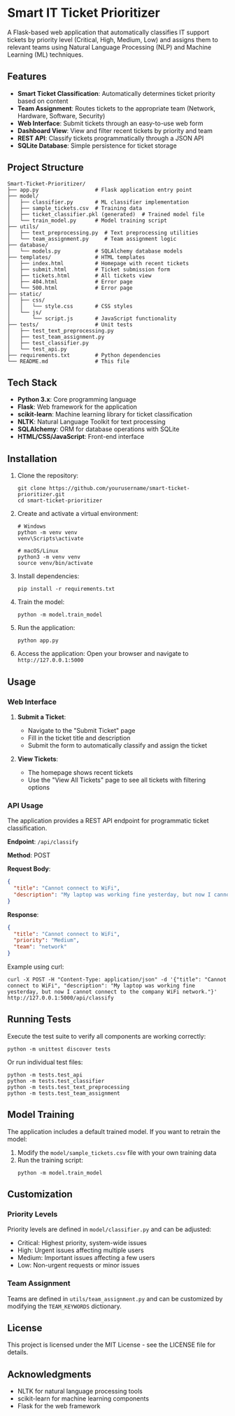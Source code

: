 # Smart IT Ticket Prioritizer

A Flask-based web application that automatically classifies IT support tickets by priority level (Critical, High, Medium, Low) and assigns them to relevant teams using Natural Language Processing (NLP) and Machine Learning (ML) techniques.

## Features

- **Smart Ticket Classification**: Automatically determines ticket priority based on content
- **Team Assignment**: Routes tickets to the appropriate team (Network, Hardware, Software, Security)
- **Web Interface**: Submit tickets through an easy-to-use web form
- **Dashboard View**: View and filter recent tickets by priority and team
- **REST API**: Classify tickets programmatically through a JSON API
- **SQLite Database**: Simple persistence for ticket storage

## Project Structure

```
Smart-Ticket-Prioritizer/
├── app.py                  # Flask application entry point
├── model/
│   ├── classifier.py       # ML classifier implementation
│   ├── sample_tickets.csv  # Training data
│   ├── ticket_classifier.pkl (generated)  # Trained model file
│   └── train_model.py      # Model training script
├── utils/
│   ├── text_preprocessing.py  # Text preprocessing utilities
│   └── team_assignment.py     # Team assignment logic
├── database/
│   └── models.py           # SQLAlchemy database models
├── templates/              # HTML templates
│   ├── index.html          # Homepage with recent tickets
│   ├── submit.html         # Ticket submission form
│   ├── tickets.html        # All tickets view
│   ├── 404.html            # Error page
│   └── 500.html            # Error page
├── static/
│   ├── css/
│   │   └── style.css       # CSS styles
│   └── js/
│       └── script.js       # JavaScript functionality
├── tests/                  # Unit tests
│   ├── test_text_preprocessing.py
│   ├── test_team_assignment.py
│   ├── test_classifier.py
│   └── test_api.py
├── requirements.txt        # Python dependencies
└── README.md               # This file
```

## Tech Stack

- **Python 3.x**: Core programming language
- **Flask**: Web framework for the application
- **scikit-learn**: Machine learning library for ticket classification
- **NLTK**: Natural Language Toolkit for text processing
- **SQLAlchemy**: ORM for database operations with SQLite
- **HTML/CSS/JavaScript**: Front-end interface

## Installation

1. Clone the repository:
   ```
   git clone https://github.com/yourusername/smart-ticket-prioritizer.git
   cd smart-ticket-prioritizer
   ```

2. Create and activate a virtual environment:
   ```
   # Windows
   python -m venv venv
   venv\Scripts\activate

   # macOS/Linux
   python3 -m venv venv
   source venv/bin/activate
   ```

3. Install dependencies:
   ```
   pip install -r requirements.txt
   ```

4. Train the model:
   ```
   python -m model.train_model
   ```

5. Run the application:
   ```
   python app.py
   ```

6. Access the application:
   Open your browser and navigate to `http://127.0.0.1:5000`

## Usage

### Web Interface

1. **Submit a Ticket**:
   - Navigate to the "Submit Ticket" page
   - Fill in the ticket title and description
   - Submit the form to automatically classify and assign the ticket

2. **View Tickets**:
   - The homepage shows recent tickets
   - Use the "View All Tickets" page to see all tickets with filtering options

### API Usage

The application provides a REST API endpoint for programmatic ticket classification.

**Endpoint**: `/api/classify`

**Method**: POST

**Request Body**:
```json
{
  "title": "Cannot connect to WiFi",
  "description": "My laptop was working fine yesterday, but now I cannot connect to the company WiFi network."
}
```

**Response**:
```json
{
  "title": "Cannot connect to WiFi",
  "priority": "Medium",
  "team": "network"
}
```

Example using curl:
```
curl -X POST -H "Content-Type: application/json" -d '{"title": "Cannot connect to WiFi", "description": "My laptop was working fine yesterday, but now I cannot connect to the company WiFi network."}' http://127.0.0.1:5000/api/classify
```

## Running Tests

Execute the test suite to verify all components are working correctly:

```
python -m unittest discover tests
```

Or run individual test files:

```
python -m tests.test_api
python -m tests.test_classifier
python -m tests.test_text_preprocessing
python -m tests.test_team_assignment
```

## Model Training

The application includes a default trained model. If you want to retrain the model:

1. Modify the `model/sample_tickets.csv` file with your own training data
2. Run the training script:
   ```
   python -m model.train_model
   ```

## Customization

### Priority Levels

Priority levels are defined in `model/classifier.py` and can be adjusted:

- Critical: Highest priority, system-wide issues
- High: Urgent issues affecting multiple users
- Medium: Important issues affecting a few users
- Low: Non-urgent requests or minor issues

### Team Assignment

Teams are defined in `utils/team_assignment.py` and can be customized by modifying the `TEAM_KEYWORDS` dictionary.

## License

This project is licensed under the MIT License - see the LICENSE file for details.

## Acknowledgments

- NLTK for natural language processing tools
- scikit-learn for machine learning components
- Flask for the web framework